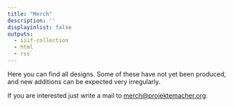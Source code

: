 ```yaml
---
title: "Merch"
description: ''
displayinlist: false
outputs:
  - iiif-collection
  - html
  - rss
---
```

Here you can find all designs.
Some of these have not yet been produced, and new additions can be expected very irregularly.

If you are interested just write a mail to [merch@projektemacher.org](mailto:merch@projektemacher.org).
